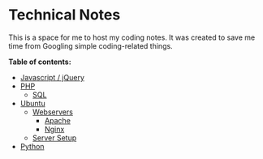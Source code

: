 # Technical Notes

This is a space for me to host my coding notes. It was created to save me time from Googling simple coding-related things.
  

**Table of contents:**
  
- [Javascript / jQuery](https://github.com/sadgrlonline/coding-notes/tree/main/JavaScript)
- [PHP](https://github.com/sadgrlonline/coding-notes/tree/main/PHP)
    - [SQL](https://github.com/sadgrlonline/technical-notes/tree/main/PHP/SQL)
- [Ubuntu](https://github.com/sadgrlonline/technical-notes/tree/main/Ubuntu)
    - [Webservers](https://github.com/sadgrlonline/technical-notes/tree/main/Ubuntu/webservers)
        - [Apache](https://github.com/sadgrlonline/technical-notes/tree/main/Ubuntu/webservers/apache)
        - [Nginx](https://github.com/sadgrlonline/technical-notes/tree/main/Ubuntu/webservers/nginx)
    - [Server Setup](https://github.com/sadgrlonline/technical-notes/tree/main/Ubuntu/server-setup)
- [Python](https://github.com/sadgrlonline/technical-notes/tree/main/Python)